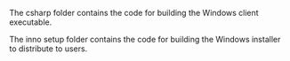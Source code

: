 The csharp folder contains the code for building the Windows client executable.  

The inno setup folder contains the code for building the Windows installer to distribute to users.

